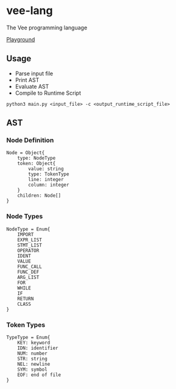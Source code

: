# vee-lang
The Vee programming language

[Playground](https://siwei.dev/test/vee/)

## Usage
- Parse input file
- Print AST
- Evaluate AST
- Compile to Runtime Script
```
python3 main.py <input_file> -c <output_runtime_script_file>
```

## AST

### Node Definition
```
Node = Object{
    type: NodeType
    token: Object{
        value: string
        type: TokenType
        line: integer
        column: integer
    }
    children: Node[]
}
```

### Node Types
```
NodeType = Enum{
    IMPORT
    EXPR_LIST
    STMT_LIST
    OPERATOR
    IDENT
    VALUE
    FUNC_CALL
    FUNC_DEF
    ARG_LIST
    FOR
    WHILE
    IF
    RETURN
    CLASS
}
```

### Token Types
```
TypeType = Enum{
    KEY: keyword
    IDN: identifier
    NUM: number
    STR: string
    NEL: newline
    SYM: symbol
    EOF: end of file
}
```
